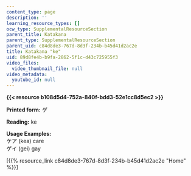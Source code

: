 ```yaml
---
content_type: page
description: ''
learning_resource_types: []
ocw_type: SupplementalResourceSection
parent_title: Katakana
parent_type: SupplementalResourceSection
parent_uid: c84d8de3-767d-8d3f-234b-b45d41d2ac2e
title: Katakana "ke"
uid: 89d8fe4b-b9fa-2862-5f1c-d43c725955f3
video_files:
  video_thumbnail_file: null
video_metadata:
  youtube_id: null
---
```


**{{< resource b108d5d4-752a-840f-bdd3-52e1cc8d5ec2 >}}**

**Printed form:** ゲ

**Reading:** ke

**Usage Examples:**  
ケア (kea) care  
ゲイ (gei) gay

\[{{% resource_link c84d8de3-767d-8d3f-234b-b45d41d2ac2e "Home" %}}\]